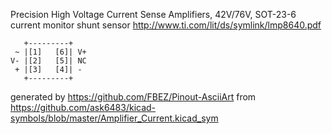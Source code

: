 Precision High Voltage Current Sense Amplifiers, 42V/76V, SOT-23-6
current monitor shunt sensor
http://www.ti.com/lit/ds/symlink/lmp8640.pdf


	   +---------+
	 ~ |[1]   [6]| V+
	V- |[2]   [5]| NC
	 + |[3]   [4]| -
	   +---------+


generated by https://github.com/FBEZ/Pinout-AsciiArt from https://github.com/ask6483/kicad-symbols/blob/master/Amplifier_Current.kicad_sym